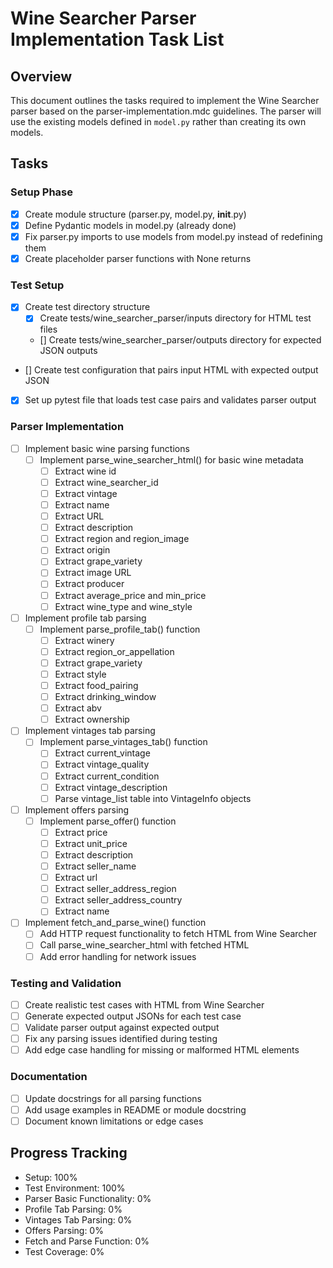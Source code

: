 # Wine Searcher Parser Implementation Task List

## Overview
This document outlines the tasks required to implement the Wine Searcher parser based on the parser-implementation.mdc guidelines. The parser will use the existing models defined in `model.py` rather than creating its own models.

## Tasks

### Setup Phase
- [x] Create module structure (parser.py, model.py, __init__.py)
- [x] Define Pydantic models in model.py (already done)
- [x] Fix parser.py imports to use models from model.py instead of redefining them
- [x] Create placeholder parser functions with None returns

### Test Setup
- [x] Create test directory structure
  - [x] Create tests/wine_searcher_parser/inputs directory for HTML test files
  - [] Create tests/wine_searcher_parser/outputs directory for expected JSON outputs
- [] Create test configuration that pairs input HTML with expected output JSON
- [x] Set up pytest file that loads test case pairs and validates parser output

### Parser Implementation
- [ ] Implement basic wine parsing functions
  - [ ] Implement parse_wine_searcher_html() for basic wine metadata
    - [ ] Extract wine id
    - [ ] Extract wine_searcher_id
    - [ ] Extract vintage
    - [ ] Extract name
    - [ ] Extract URL
    - [ ] Extract description
    - [ ] Extract region and region_image
    - [ ] Extract origin
    - [ ] Extract grape_variety
    - [ ] Extract image URL
    - [ ] Extract producer
    - [ ] Extract average_price and min_price
    - [ ] Extract wine_type and wine_style

- [ ] Implement profile tab parsing
  - [ ] Implement parse_profile_tab() function
    - [ ] Extract winery
    - [ ] Extract region_or_appellation
    - [ ] Extract grape_variety
    - [ ] Extract style
    - [ ] Extract food_pairing
    - [ ] Extract drinking_window
    - [ ] Extract abv
    - [ ] Extract ownership

- [ ] Implement vintages tab parsing
  - [ ] Implement parse_vintages_tab() function
    - [ ] Extract current_vintage
    - [ ] Extract vintage_quality
    - [ ] Extract current_condition
    - [ ] Extract vintage_description
    - [ ] Parse vintage_list table into VintageInfo objects

- [ ] Implement offers parsing
  - [ ] Implement parse_offer() function
    - [ ] Extract price
    - [ ] Extract unit_price
    - [ ] Extract description
    - [ ] Extract seller_name
    - [ ] Extract url
    - [ ] Extract seller_address_region
    - [ ] Extract seller_address_country
    - [ ] Extract name

- [ ] Implement fetch_and_parse_wine() function
  - [ ] Add HTTP request functionality to fetch HTML from Wine Searcher
  - [ ] Call parse_wine_searcher_html with fetched HTML
  - [ ] Add error handling for network issues

### Testing and Validation
- [ ] Create realistic test cases with HTML from Wine Searcher
- [ ] Generate expected output JSONs for each test case
- [ ] Validate parser output against expected output
- [ ] Fix any parsing issues identified during testing
- [ ] Add edge case handling for missing or malformed HTML elements

### Documentation
- [ ] Update docstrings for all parsing functions
- [ ] Add usage examples in README or module docstring
- [ ] Document known limitations or edge cases

## Progress Tracking
- Setup: 100%
- Test Environment: 100% 
- Parser Basic Functionality: 0%
- Profile Tab Parsing: 0%
- Vintages Tab Parsing: 0%
- Offers Parsing: 0%
- Fetch and Parse Function: 0%
- Test Coverage: 0% 